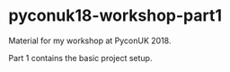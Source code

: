 # pyconuk18-workshop-part1
Material for my workshop at PyconUK 2018. 

Part 1 contains the basic project setup. 
